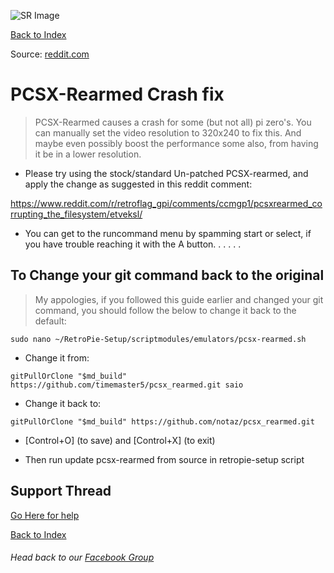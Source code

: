 ![SR Image](https://sinisterspatula.github.io/SuperRetropieGuides/images/SRimage-short.jpg)

[Back to Index](https://sinisterspatula.github.io/SuperRetropieGuides/)

Source: [reddit.com](https://www.reddit.com/r/retroflag_gpi/comments/ccmgp1/pcsxrearmed_corrupting_the_filesystem/etveksl/)

# PCSX-Rearmed Crash fix

> PCSX-Rearmed causes a crash for some (but not all) pi zero's.  You can manually set the video resolution to 320x240 to fix this.  And maybe even possibly boost the performance some also, from having it be in a lower resolution.

* Please try using the stock/standard Un-patched PCSX-rearmed, and apply the change as suggested in this reddit comment:

https://www.reddit.com/r/retroflag_gpi/comments/ccmgp1/pcsxrearmed_corrupting_the_filesystem/etveksl/

* You can get to the runcommand menu by spamming start or select, if you have trouble reaching it with the A button.
.
.
.
.
.
## To Change your git command back to the original 

> My appologies, if you followed this guide earlier and changed your git command, you should follow the below to change it back to the 
 default:

```
sudo nano ~/RetroPie-Setup/scriptmodules/emulators/pcsx-rearmed.sh	
```	


 * Change it from:

```
gitPullOrClone "$md_build" https://github.com/timemaster5/pcsx_rearmed.git saio
```	

 * Change it back to:	

```	
gitPullOrClone "$md_build" https://github.com/notaz/pcsx_rearmed.git
```	

 * [Control+O] (to save) and [Control+X] (to exit)	

 * Then run update pcsx-rearmed from source in retropie-setup script

## Support Thread
[Go Here for help](https://www.facebook.com/groups/SuperRetroPie/permalink/2457585517861760/)

[Back to Index](https://sinisterspatula.github.io/SuperRetropieGuides/)

###### Head back to our [Facebook Group](https://www.facebook.com/groups/SuperRetroPie/)
